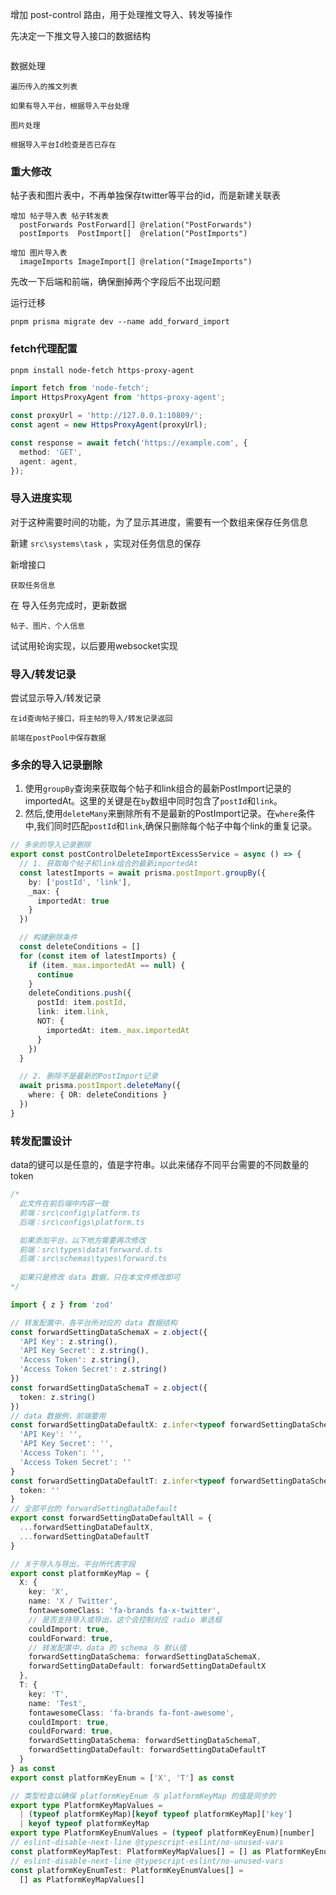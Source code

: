 
增加 post-control 路由，用于处理推文导入、转发等操作

先决定一下推文导入接口的数据结构
```

```

数据处理
```
遍历传入的推文列表

如果有导入平台，根据导入平台处理

图片处理

根据导入平台Id检查是否已存在

```


### 重大修改
帖子表和图片表中，不再单独保存twitter等平台的id，而是新建关联表
```
增加 帖子导入表 帖子转发表
  postForwards PostForward[] @relation("PostForwards")
  postImports  PostImport[]  @relation("PostImports")

增加 图片导入表
  imageImports ImageImport[] @relation("ImageImports")
```
先改一下后端和前端，确保删掉两个字段后不出现问题

运行迁移
```
pnpm prisma migrate dev --name add_forward_import
```


### fetch代理配置
```bash
pnpm install node-fetch https-proxy-agent
```

```ts
import fetch from 'node-fetch';
import HttpsProxyAgent from 'https-proxy-agent';

const proxyUrl = 'http://127.0.0.1:10809/';
const agent = new HttpsProxyAgent(proxyUrl);

const response = await fetch('https://example.com', {
  method: 'GET',
  agent: agent,
});
```

### 导入进度实现

对于这种需要时间的功能，为了显示其进度，需要有一个数组来保存任务信息

新建 `src\systems\task` ，实现对任务信息的保存

新增接口
```
获取任务信息
```

在 导入任务完成时，更新数据
```
帖子、图片、个人信息
```

试试用轮询实现，以后要用websocket实现


### 导入/转发记录
尝试显示导入/转发记录
```
在id查询帖子接口，将主帖的导入/转发记录返回

前端在postPool中保存数据
```

### 多余的导入记录删除
1. 使用`groupBy`查询来获取每个帖子和link组合的最新PostImport记录的importedAt。这里的关键是在`by`数组中同时包含了`postId`和`link`。
2. 然后,使用`deleteMany`来删除所有不是最新的PostImport记录。在`where`条件中,我们同时匹配`postId`和`link`,确保只删除每个帖子中每个link的重复记录。

```ts
// 多余的导入记录删除
export const postControlDeleteImportExcessService = async () => {
  // 1. 获取每个帖子和link组合的最新importedAt
  const latestImports = await prisma.postImport.groupBy({
    by: ['postId', 'link'],
    _max: {
      importedAt: true
    }
  })

  // 构建删除条件
  const deleteConditions = []
  for (const item of latestImports) {
    if (item._max.importedAt == null) {
      continue
    }
    deleteConditions.push({
      postId: item.postId,
      link: item.link,
      NOT: {
        importedAt: item._max.importedAt
      }
    })
  }

  // 2. 删除不是最新的PostImport记录
  await prisma.postImport.deleteMany({
    where: { OR: deleteConditions }
  })
}
```

### 转发配置设计
data的键可以是任意的，值是字符串。以此来储存不同平台需要的不同数量的token
```ts
/*
  此文件在前后端中内容一致
  前端：src\config\platform.ts
  后端：src\configs\platform.ts

  如果添加平台，以下地方需要再次修改
  前端：src\types\data\forward.d.ts
  后端：src\schemas\types\forward.ts
  
  如果只是修改 data 数据，只在本文件修改即可
*/

import { z } from 'zod'

// 转发配置中，各平台所对应的 data 数据结构
const forwardSettingDataSchemaX = z.object({
  'API Key': z.string(),
  'API Key Secret': z.string(),
  'Access Token': z.string(),
  'Access Token Secret': z.string()
})
const forwardSettingDataSchemaT = z.object({
  token: z.string()
})
// data 数据例，前端要用
const forwardSettingDataDefaultX: z.infer<typeof forwardSettingDataSchemaX> = {
  'API Key': '',
  'API Key Secret': '',
  'Access Token': '',
  'Access Token Secret': ''
}
const forwardSettingDataDefaultT: z.infer<typeof forwardSettingDataSchemaT> = {
  token: ''
}
// 全部平台的 forwardSettingDataDefault
export const forwardSettingDataDefaultAll = {
  ...forwardSettingDataDefaultX,
  ...forwardSettingDataDefaultT
}

// 关于导入与导出，平台所代表字段
export const platformKeyMap = {
  X: {
    key: 'X',
    name: 'X / Twitter',
    fontawesomeClass: 'fa-brands fa-x-twitter',
    // 是否支持导入或导出，这个会控制对应 radio 单选框
    couldImport: true,
    couldForward: true,
    // 转发配置中，data 的 schema 与 默认值
    forwardSettingDataSchema: forwardSettingDataSchemaX,
    forwardSettingDataDefault: forwardSettingDataDefaultX
  },
  T: {
    key: 'T',
    name: 'Test',
    fontawesomeClass: 'fa-brands fa-font-awesome',
    couldImport: true,
    couldForward: true,
    forwardSettingDataSchema: forwardSettingDataSchemaT,
    forwardSettingDataDefault: forwardSettingDataDefaultT
  }
} as const
export const platformKeyEnum = ['X', 'T'] as const

// 类型检查以确保 platformKeyEnum 与 platformKeyMap 的值是同步的
export type PlatformKeyMapValues =
  | (typeof platformKeyMap)[keyof typeof platformKeyMap]['key']
  | keyof typeof platformKeyMap
export type PlatformKeyEnumValues = (typeof platformKeyEnum)[number]
// eslint-disable-next-line @typescript-eslint/no-unused-vars
const platformKeyMapTest: PlatformKeyMapValues[] = [] as PlatformKeyEnumValues[]
// eslint-disable-next-line @typescript-eslint/no-unused-vars
const platformKeyEnumTest: PlatformKeyEnumValues[] =
  [] as PlatformKeyMapValues[]
```

